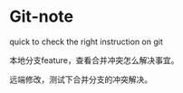 # Git-note
quick to check the right instruction on git


本地分支feature，查看合并冲突怎么解决事宜。

远端修改，测试下合并分支的冲突解决。

